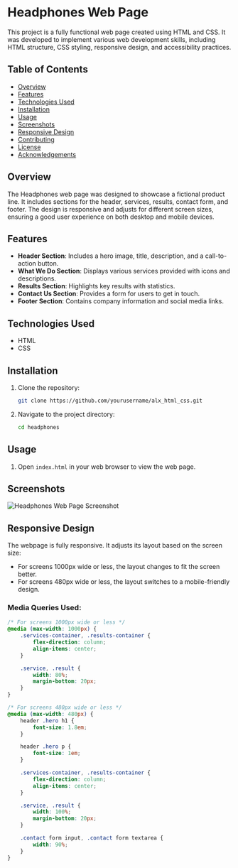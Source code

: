 # Headphones Web Page

This project is a fully functional web page created using HTML and CSS. It was developed to implement various web development skills, including HTML structure, CSS styling, responsive design, and accessibility practices.

## Table of Contents
- [Overview](#overview)
- [Features](#features)
- [Technologies Used](#technologies-used)
- [Installation](#installation)
- [Usage](#usage)
- [Screenshots](#screenshots)
- [Responsive Design](#responsive-design)
- [Contributing](#contributing)
- [License](#license)
- [Acknowledgements](#acknowledgements)

## Overview
The Headphones web page was designed to showcase a fictional product line. It includes sections for the header, services, results, contact form, and footer. The design is responsive and adjusts for different screen sizes, ensuring a good user experience on both desktop and mobile devices.

## Features
- **Header Section**: Includes a hero image, title, description, and a call-to-action button.
- **What We Do Section**: Displays various services provided with icons and descriptions.
- **Results Section**: Highlights key results with statistics.
- **Contact Us Section**: Provides a form for users to get in touch.
- **Footer Section**: Contains company information and social media links.

## Technologies Used
- HTML
- CSS

## Installation
1. Clone the repository:
    ```sh
    git clone https://github.com/yourusername/alx_html_css.git
    ```
2. Navigate to the project directory:
    ```sh
    cd headphones
    ```

## Usage
1. Open `index.html` in your web browser to view the web page.

## Screenshots
![Headphones Web Page Screenshot](screenshot.png)

## Responsive Design
The webpage is fully responsive. It adjusts its layout based on the screen size:
- For screens 1000px wide or less, the layout changes to fit the screen better.
- For screens 480px wide or less, the layout switches to a mobile-friendly design.

### Media Queries Used:
```css
/* For screens 1000px wide or less */
@media (max-width: 1000px) {
    .services-container, .results-container {
        flex-direction: column;
        align-items: center;
    }

    .service, .result {
        width: 80%;
        margin-bottom: 20px;
    }
}

/* For screens 480px wide or less */
@media (max-width: 480px) {
    header .hero h1 {
        font-size: 1.8em;
    }

    header .hero p {
        font-size: 1em;
    }

    .services-container, .results-container {
        flex-direction: column;
        align-items: center;
    }

    .service, .result {
        width: 100%;
        margin-bottom: 20px;
    }

    .contact form input, .contact form textarea {
        width: 90%;
    }
}